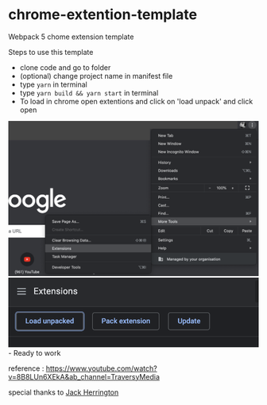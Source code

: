 # chrome-extention-template
Webpack 5 chome extension template

Steps to use this template
- clone code and go to folder
- (optional) change project name in manifest file
- type `yarn` in terminal
- type `yarn build && yarn start` in terminal
- To load in chrome open extentions and click on 'load unpack' and click open
<img src ="https://github.com/vishalguptahmh/Chrome-extension-template/blob/master/chromeExtention.png">
<img src="https://github.com/vishalguptahmh/Chrome-extension-template/blob/master/chrome_unpack.png">
- Ready to work








reference : https://www.youtube.com/watch?v=8B8LUn6XEkA&ab_channel=TraversyMedia

special thanks to [Jack Herrington](https://github.com/jherr)
